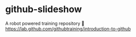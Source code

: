 # github-slideshow
A robot powered training repository 🤖 https://lab.github.com/githubtraining/introduction-to-github
